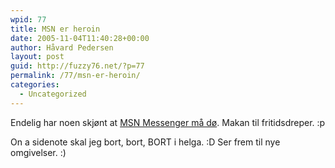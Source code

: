 ```yaml
---
wpid: 77
title: MSN er heroin
date: 2005-11-04T11:40:28+00:00
author: Håvard Pedersen
layout: post
guid: http://fuzzy76.net/?p=77
permalink: /77/msn-er-heroin/
categories:
  - Uncategorized
---
```

Endelig har noen skjønt at <a href="http://www.vgb.no/1914/perma/4174/" target="_blank" rel="noopener">MSN Messenger må dø</a>. Makan til fritidsdreper. :p

On a sidenote skal jeg bort, bort, BORT i helga. :D Ser frem til nye omgivelser. :)
